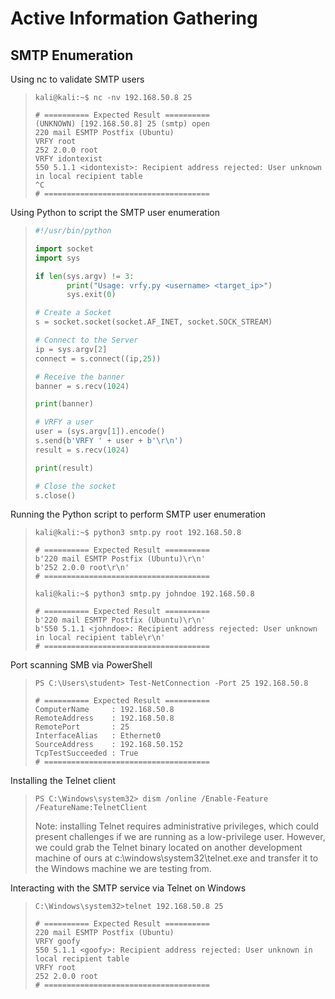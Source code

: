 # Active Information Gathering

## SMTP Enumeration

Using nc to validate SMTP users
>``` shell
>kali@kali:~$ nc -nv 192.168.50.8 25
>
># ========== Expected Result ==========
>(UNKNOWN) [192.168.50.8] 25 (smtp) open
>220 mail ESMTP Postfix (Ubuntu)
>VRFY root
>252 2.0.0 root
>VRFY idontexist
>550 5.1.1 <idontexist>: Recipient address rejected: User unknown in local recipient table
>^C
># =====================================

Using Python to script the SMTP user enumeration
>``` python
>#!/usr/bin/python
>
>import socket
>import sys
>
>if len(sys.argv) != 3:
>        print("Usage: vrfy.py <username> <target_ip>")
>        sys.exit(0)
>
># Create a Socket
>s = socket.socket(socket.AF_INET, socket.SOCK_STREAM)
>
># Connect to the Server
>ip = sys.argv[2]
>connect = s.connect((ip,25))
>
># Receive the banner
>banner = s.recv(1024)
>
>print(banner)
>
># VRFY a user
>user = (sys.argv[1]).encode()
>s.send(b'VRFY ' + user + b'\r\n')
>result = s.recv(1024)
>
>print(result)
>
># Close the socket
>s.close()
>```

Running the Python script to perform SMTP user enumeration
>``` shell
>kali@kali:~$ python3 smtp.py root 192.168.50.8
>
># ========== Expected Result ==========
>b'220 mail ESMTP Postfix (Ubuntu)\r\n'
>b'252 2.0.0 root\r\n'
># =====================================
>
>kali@kali:~$ python3 smtp.py johndoe 192.168.50.8
>
># ========== Expected Result ==========
>b'220 mail ESMTP Postfix (Ubuntu)\r\n'
>b'550 5.1.1 <johndoe>: Recipient address rejected: User unknown in local recipient table\r\n'
># =====================================
>```

Port scanning SMB via PowerShell
>``` shell
>PS C:\Users\student> Test-NetConnection -Port 25 192.168.50.8
>
># ========== Expected Result ==========
>ComputerName     : 192.168.50.8
>RemoteAddress    : 192.168.50.8
>RemotePort       : 25
>InterfaceAlias   : Ethernet0
>SourceAddress    : 192.168.50.152
>TcpTestSucceeded : True
># =====================================
>```

Installing the Telnet client
>``` shell
>PS C:\Windows\system32> dism /online /Enable-Feature /FeatureName:TelnetClient
>```
>Note: installing Telnet requires administrative privileges, which could present challenges if we are running as a low-privilege user. However, we could grab the Telnet binary located on another development machine of ours at c:\windows\system32\telnet.exe and transfer it to the Windows machine we are testing from.

Interacting with the SMTP service via Telnet on Windows
>``` shell
>C:\Windows\system32>telnet 192.168.50.8 25
>
># ========== Expected Result ==========
>220 mail ESMTP Postfix (Ubuntu)
>VRFY goofy
>550 5.1.1 <goofy>: Recipient address rejected: User unknown in local recipient table
>VRFY root
>252 2.0.0 root
># =====================================
>```


